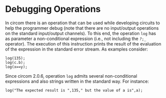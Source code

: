 # Debugging Operations

In circom there is an operation that can be used while developing circuits to help the programmer debug (note that there are no input/output operations on the standard input/output channels). To this end, the operation `log` has as parameter a non-conditional expression (i.e., not including the _`?`_`;_` operator). The execution of this instruction prints the result of the evaluation of the expression in the standard error stream. As examples consider:

```text
log(135);
log(c.b);
log(x==y);
```

Since circom 2.0.6, operation `log` admits several non-conditional expressions and also strings written in the standard way. For instance:
```text
log("The expected result is ",135," but the value of a is",a);
```


